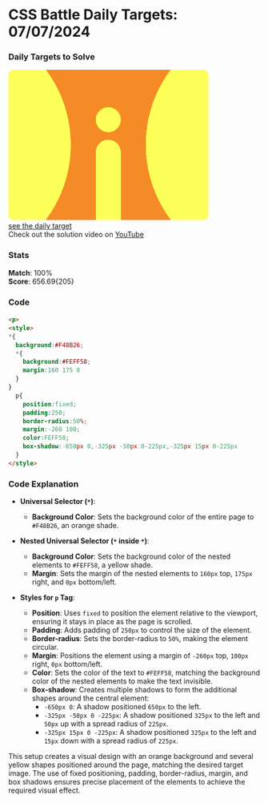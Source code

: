 # CSS Battle Daily Targets: 07/07/2024

### Daily Targets to Solve

![picture of daily target](./images/07.png)  
[see the daily target](https://cssbattle.dev/play/qUi4QYHdOUOyACmHqscW)  
Check out the solution video on [YouTube](https://www.youtube.com/watch?v=YqrFuyFMV8o)

### Stats

**Match**: 100%  
**Score**: 656.69{205}

### Code

```html
<p>
<style>
*{
  background:#F48B26;
  *{
    background:#FEFF58;
    margin:160 175 0
  }
}
  p{
    position:fixed;
    padding:250;
    border-radius:50%;
    margin:-260 100;
    color:FEFF58;
    box-shadow:-650px 0,-325px -50px 0-225px,-325px 15px 0-225px
  }
</style>
```

### Code Explanation

- **Universal Selector (`*`)**:
  - **Background Color**: Sets the background color of the entire page to `#F48B26`, an orange shade.

- **Nested Universal Selector (`*` inside `*`)**:
  - **Background Color**: Sets the background color of the nested elements to `#FEFF58`, a yellow shade.
  - **Margin**: Sets the margin of the nested elements to `160px` top, `175px` right, and `0px` bottom/left.

- **Styles for `p` Tag**:
  - **Position**: Uses `fixed` to position the element relative to the viewport, ensuring it stays in place as the page is scrolled.
  - **Padding**: Adds padding of `250px` to control the size of the element.
  - **Border-radius**: Sets the border-radius to `50%`, making the element circular.
  - **Margin**: Positions the element using a margin of `-260px` top, `100px` right, `0px` bottom/left.
  - **Color**: Sets the color of the text to `#FEFF58`, matching the background color of the nested elements to make the text invisible.
  - **Box-shadow**: Creates multiple shadows to form the additional shapes around the central element:
    - `-650px 0`: A shadow positioned `650px` to the left.
    - `-325px -50px 0 -225px`: A shadow positioned `325px` to the left and `50px` up with a spread radius of `225px`.
    - `-325px 15px 0 -225px`: A shadow positioned `325px` to the left and `15px` down with a spread radius of `225px`.

This setup creates a visual design with an orange background and several yellow shapes positioned around the page, matching the desired target image. The use of fixed positioning, padding, border-radius, margin, and box shadows ensures precise placement of the elements to achieve the required visual effect.